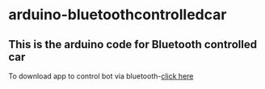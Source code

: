 # arduino-bluetoothcontrolledcar
## This is the arduino code for Bluetooth controlled car
To download app to control bot via bluetooth-[click here](https://play.google.com/store/apps/details?id=braulio.calle.bluetoothRCcontroller)
 
